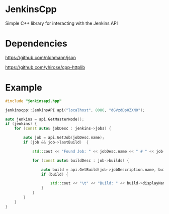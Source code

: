 # JenkinsCpp
Simple C++ library for interacting with the Jenkins API

# Dependencies
https://github.com/nlohmann/json

https://github.com/yhirose/cpp-httplib

# Example
```c++
#include "jenkinsapi.hpp"

jenkinscpp::JenkinsAPI api("localhost", 8080, "dGVzdDp0ZXN0");

auto jenkins = api.GetMasterNode();
if (jenkins) {
    for (const auto& jobDesc : jenkins->jobs) {

        auto job = api.GetJob(jobDesc.name);
        if (job && job->lastBuild)  {

            std::cout << "Found Job: " << jobDesc.name << " # " << job->description << std::endl;

            for (const auto& buildDesc : job->builds) {

                auto build = api.GetBuild(job->jobDescription.name, buildDesc.number);
                if (build) {

                    std::cout << "\t" << "Build: " << build->displayName << " # " << build->result << std::endl;
                }
            }
        }
    }
}
```
